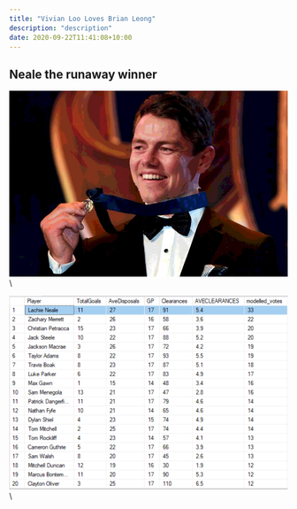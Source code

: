 ```yaml
---
title: "Vivian Loo Loves Brian Leong"
description: "description"
date: 2020-09-22T11:41:08+10:00
---
```


## Neale the runaway winner


![ERD_1](https://raw.githubusercontent.com/briankleo/myblog/master/image/2020Round18BrownlowMymodel.jpeg?token=AQBDIGFQI7CJHH354WJ5S5S7CKPZ4)\

![ERD_1](https://raw.githubusercontent.com/briankleo/myblog/master/image/2020Round18BrownlowMymodel_b.PNG?token=AQBDIGFQI7CJHH354WJ5S5S7CKPZ4)\
